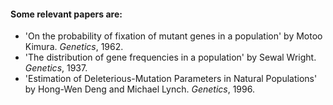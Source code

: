 #### Some relevant papers are:

* 'On the probability of fixation of mutant genes in a population' by Motoo Kimura. *Genetics*, 1962.
* 'The distribution of gene frequencies in a population' by Sewal Wright. *Genetics*, 1937.
* 'Estimation of Deleterious-Mutation Parameters in Natural Populations' by Hong-Wen Deng and Michael Lynch. *Genetics*, 1996.
